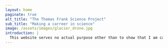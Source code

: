 ```yaml
---
layout: home
paginate: true
alt_title: "The Thomas Frank Science Project"
sub_title: "Making a carreer in science"
image: /assets/images/glacier_drone.jpg
introduction: |
  This website serves no actual purpose other than to show that I am capable of creating one. If you still want to find out what I'm up to, check out [Researchgate] (https://www.researchgate.net/profile/Thomas_Frank13).
---
```


